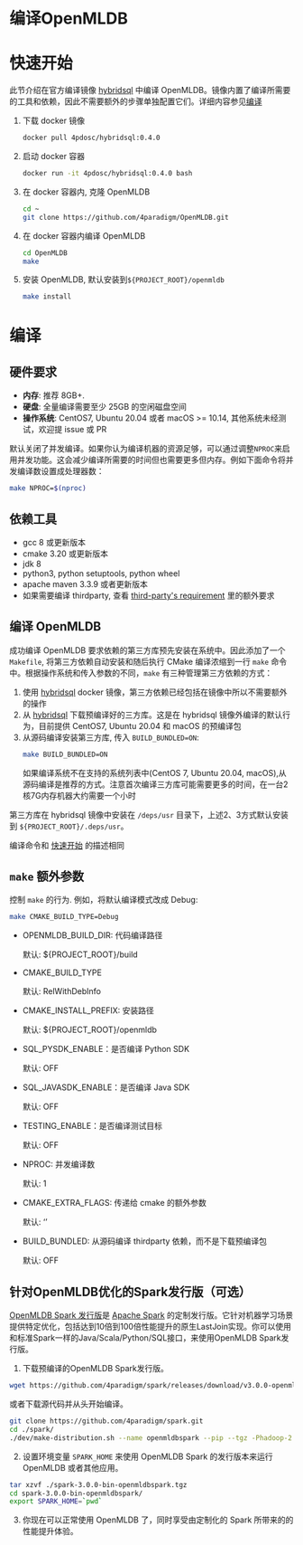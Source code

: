 编译OpenMLDB
=============

# 快速开始

[quick-start]: quick-start

此节介绍在官方编译镜像 [hybridsql](https://hub.docker.com/r/4pdosc/hybridsql) 中编译 OpenMLDB。镜像内置了编译所需要的工具和依赖，因此不需要额外的步骤单独配置它们。详细内容参见[编译](#build)

1. 下载 docker 镜像
    ```bash
    docker pull 4pdosc/hybridsql:0.4.0
    ```

2. 启动 docker 容器
    ```bash
    docker run -it 4pdosc/hybridsql:0.4.0 bash
    ```

3. 在 docker 容器内, 克隆 OpenMLDB
    ```bash
    cd ~
    git clone https://github.com/4paradigm/OpenMLDB.git
    ```

4. 在 docker 容器内编译 OpenMLDB
    ```bash
    cd OpenMLDB
    make
    ```

5. 安装 OpenMLDB, 默认安装到`${PROJECT_ROOT}/openmldb`
    ```bash
    make install
    ```

# 编译

[build]: build

## 硬件要求

- **内存**: 推荐 8GB+.
- **硬盘**: 全量编译需要至少 25GB 的空闲磁盘空间
- **操作系统**: CentOS7, Ubuntu 20.04 或者 macOS >= 10.14, 其他系统未经测试，欢迎提 issue 或 PR

默认关闭了并发编译。如果你认为编译机器的资源足够，可以通过调整`NPROC`来启用并发功能。这会减少编译所需要的时间但也需要更多但内存。例如下面命令将并发编译数设置成处理器数：
```bash
make NPROC=$(nproc)
```

## 依赖工具

- gcc 8 或更新版本
- cmake 3.20 或更新版本
- jdk 8
- python3, python setuptools, python wheel
- apache maven 3.3.9 或者更新版本
- 如果需要编译 thirdparty, 查看 [third-party's requirement](../../third-party/README.md) 里的额外要求

## 编译 OpenMLDB

成功编译 OpenMLDB 要求依赖的第三方库预先安装在系统中。因此添加了一个 `Makefile`, 将第三方依赖自动安装和随后执行 CMake 编译浓缩到一行 `make` 命令中。根据操作系统和传入参数的不同，`make` 有三种管理第三方依赖的方式：

1. 使用 [hybridsql](https://hub.docker.com/r/4pdosc/hybridsql) docker 镜像，第三方依赖已经包括在镜像中所以不需要额外的操作
2. 从 [hybridsql](https://github.com/4paradigm/hybridsql-asserts/releases) 下载预编译好的三方库。这是在 hybridsql 镜像外编译的默认行为，目前提供 CentOS7, Ubuntu 20.04 和 macOS 的预编译包
3. 从源码编译安装第三方库, 传入 `BUILD_BUNDLED=ON`:
   ```bash
   make BUILD_BUNDLED=ON
   ```
    如果编译系统不在支持的系统列表中(CentOS 7, Ubuntu 20.04, macOS),从源码编译是推荐的方式。注意首次编译三方库可能需要更多的时间，在一台2核7G内存机器大约需要一个小时

第三方库在 hybridsql 镜像中安装在 `/deps/usr` 目录下，上述2、3方式默认安装到 `${PROJECT_ROOT}/.deps/usr`。

编译命令和 [快速开始](#quick-start) 的描述相同

## `make` 额外参数

控制 `make` 的行为. 例如，将默认编译模式改成 Debug:

```bash
make CMAKE_BUILD_TYPE=Debug
```

- OPENMLDB_BUILD_DIR: 代码编译路径

  默认: ${PROJECT_ROOT}/build

- CMAKE_BUILD_TYPE

  默认: RelWithDebInfo

- CMAKE_INSTALL_PREFIX: 安装路径

  默认: ${PROJECT_ROOT}/openmldb

- SQL_PYSDK_ENABLE：是否编译 Python SDK

  默认: OFF

- SQL_JAVASDK_ENABLE：是否编译 Java SDK

  默认: OFF

- TESTING_ENABLE：是否编译测试目标

  默认: OFF

- NPROC: 并发编译数

  默认: 1

- CMAKE_EXTRA_FLAGS: 传递给 cmake 的额外参数

  默认: ‘’

- BUILD_BUNDLED: 从源码编译 thirdparty 依赖，而不是下载预编译包

  默认: OFF


## 针对OpenMLDB优化的Spark发行版（可选）

[OpenMLDB Spark 发行版](https://github.com/4paradigm/spark)是 [Apache Spark](https://github.com/apache/spark) 的定制发行版。它针对机器学习场景提供特定优化，包括达到10倍到100倍性能提升的原生LastJoin实现。你可以使用和标准Spark一样的Java/Scala/Python/SQL接口，来使用OpenMLDB Spark发行版。

1. 下载预编译的OpenMLDB Spark发行版。

```bash
wget https://github.com/4paradigm/spark/releases/download/v3.0.0-openmldb0.2.3/spark-3.0.0-bin-openmldbspark.tgz
```

或者下载源代码并从头开始编译。

```bash
git clone https://github.com/4paradigm/spark.git
cd ./spark/
./dev/make-distribution.sh --name openmldbspark --pip --tgz -Phadoop-2.7 -Pyarn -Pallinone
```

2. 设置环境变量 `SPARK_HOME` 来使用 OpenMLDB Spark 的发行版本来运行 OpenMLDB 或者其他应用。

```bash
tar xzvf ./spark-3.0.0-bin-openmldbspark.tgz
cd spark-3.0.0-bin-openmldbspark/
export SPARK_HOME=`pwd`
```

3. 你现在可以正常使用 OpenMLDB 了，同时享受由定制化的 Spark 所带来的的性能提升体验。
